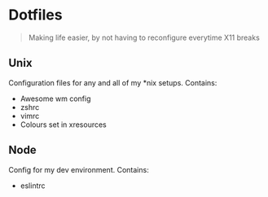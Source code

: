 # Dotfiles
> Making life easier, by not having to reconfigure everytime X11 breaks

## Unix

Configuration files for any and all of my *nix setups. Contains:
- Awesome wm config
- zshrc
- vimrc
- Colours set in xresources

## Node

Config for my dev environment. Contains:
- eslintrc
